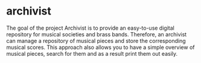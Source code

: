 # archivist
The goal of the project Archivist is to provide an easy-to-use digital repository for musical societies and brass bands.
Therefore, an archivist can manage a repository of musical pieces and store the corresponding musical scores.
This approach also allows you to have a simple overview of musical pieces, search for them and as a result print them out easily.
